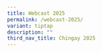 ```yaml
---
title: Webcast 2025
permalink: /webcast-2025/
variant: tiptap
description: ""
third_nav_title: Chingay 2025
---
```

